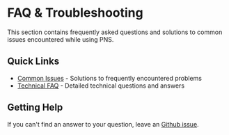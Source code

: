 # FAQ & Troubleshooting

This section contains frequently asked questions and solutions to common issues encountered while using PNS.

## Quick Links

- [Common Issues](faq/common-issues.md) - Solutions to frequently encountered problems
- [Technical FAQ](faq/technical-faq.md) - Detailed technical questions and answers

## Getting Help

If you can't find an answer to your question, leave an [Github issue](https://github.com/mokita-j/pns/issues).
